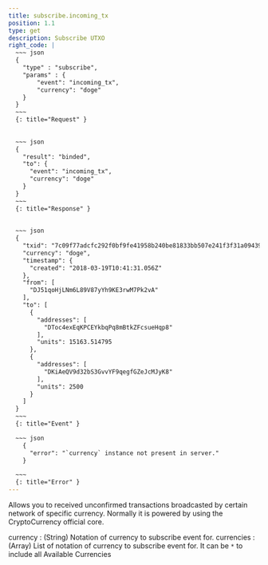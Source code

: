 ```yaml
---
title: subscribe.incoming_tx
position: 1.1
type: get
description: Subscribe UTXO
right_code: |
  ~~~ json
  {
    "type" : "subscribe",
    "params" : {
        "event": "incoming_tx",
        "currency": "doge"
    }
  }
  ~~~
  {: title="Request" }
   
   
  ~~~ json
  {
    "result": "binded",
    "to": {
      "event": "incoming_tx",
      "currency": "doge"
    }
  }
  ~~~
  {: title="Response" }
  
  
  ~~~ json
  {
    "txid": "7c09f77adcfc292f0bf9fe41958b240be81833bb507e241f3f31a09439ebca7d",
    "currency": "doge",
    "timestamp": {
      "created": "2018-03-19T10:41:31.056Z"
    },
    "from": [
      "DJ51qoHjLNm6L89V87yYh9KE3rwM7Pk2vA"
    ],
    "to": [
      {
        "addresses": [
          "DToc4exEqKPCEYkbqPq8mBtkZFcsueHqp8"
        ],
        "units": 15163.514795
      },
      {
        "addresses": [
          "DKiAeQV9d32bS3GvvYF9qegfGZeJcMJyK8"
        ],
        "units": 2500
      }
    ]
  }
  ~~~
  {: title="Event" }

  ~~~ json
    {
      "error": "`currency` instance not present in server."
    }

  ~~~
  {: title="Error" }
---
```


Allows you to received unconfirmed transactions broadcasted by certain network of specific currency. Normally it is powered by using the CryptoCurrency official core.

currency 
: (String) Notation of currency to subscribe event for.
currencies 
: (Array) List of notation of currency to subscribe event for. It can be `*` to include all Available Currencies
